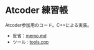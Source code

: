 # Atcoder 練習帳

Atcoder参加用のコード。C++による実装。

- 反省：[memo.md](./memo.md)
- ツール : [tools.cpp](./tools.cpp)

